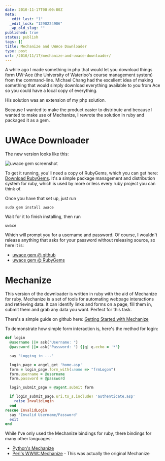 ```yaml
---
date: 2010-11-17T00:00:00Z
meta:
  _edit_last: "1"
  _edit_lock: "1290224986"
  _wp_old_slug: ""
published: true
status: publish
tags: []
title: Mechanize and UWAce Downloader
type: post
url: /2010/11/17/mechanize-and-uwace-downloader/
---
```


A while ago I made something in php that would let you download things form UW-Ace (the University of Waterloo's course management system) from the command-line. Michael Chang had the excellent idea of making something that would simply download everything available to you from Ace so you could have a local copy of everything.

His solution was an extension of my php solution.

Because I wanted to make the product easier to distribute and because I wanted to make use of Mechanize, I rewrote the solution in ruby and packaged it as a gem.

UWAce Downloader
============
The new version looks like this:

![uwace gem screenshot](http://jlfwong.github.com/images/uwacegem.png)

To get it running, you'll need a copy of RubyGems, which you can get here: [Download RubyGems][]. It's a simple package management and distribution system for ruby, which is used by more or less every ruby project you can think of.

Once you have that set up, just run

    sudo gem install uwace

Wait for it to finish installing, then run

    uwace

Which will prompt you for a username and password.
Of course, I wouldn't release anything that asks for your password without releasing source, so here it is:

* [uwace gem @ github][]
* [uwace gem @ RubyGems][]

[uwace gem @ github]: https://github.com/jlfwong/UWAngel-CLI
[uwace gem @ RubyGems]: https://rubygems.org/gems/uwace
[Download RubyGems]: http://rubygems.org/pages/download

Mechanize
=======

This version of the downloader is written in ruby with the aid of Mechanize for ruby. 
Mechanize is a set of tools for automating webpage interactions and retrieving data. It can identify links and forms on a page, fill them in, submit them and grab any data you want. Perfect for this task.

There's a simple guide on github here: [Getting Started with Mechanize][]

To demonstrate how simple form interaction is, here's the method for login:

```ruby
def login
  @username ||= ask("Username: ")
  @password ||= ask("Password: ") {|q| q.echo = '*'}

  say "Logging in ..."

  login_page = angel_get 'home.asp'
  form = login_page.form_with(:name => "frmLogon")
  form.username = @username
  form.password = @password

  login_submit_page = @agent.submit form

  if login_submit_page.uri.to_s.include? 'authenticate.asp'
    raise InvalidLogin
  end
rescue InvalidLogin
  say 'Invalid Username/Password'
  exit
end
```

While I've only used the Mechanize bindings for ruby, there bindings for many other languages:

* [Python's Mechanize](http://wwwsearch.sourceforge.net/mechanize/)
* [Perl's WWW::Mechanize](http://search.cpan.org/dist/WWW-Mechanize/lib/WWW/Mechanize/Cookbook.pod) - This was actually the original Mechanize

[Getting Started with Mechanize]: https://github.com/tenderlove/mechanize/blob/master/GUIDE.rdoc
